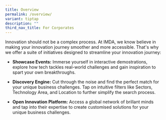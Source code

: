 ```yaml
---
title: Overview
permalink: /overview/
variant: tiptap
description: ""
third_nav_title: For Corporates
---
```

<p>Innovation should not be a complex process. At IMDA, we know believe in
making your innovation journey smoother and more accessible. That's why
we offer a suite of initiatives designed to streamline your innovation
journey:</p>
<ul data-tight="true" class="tight">
<li>
<p><strong>Showcase Events:</strong> Immerse yourself in interactive demostrations,
explore how tech tackles real-world challenges and gain inspiration to
spart your own breakthroughs.</p>
</li>
<li>
<p><strong>Discovery Engine:</strong> Cut through the noise and find the perfect
match for your unique business challenges. Tap on intuitive filters like
Sectors, Technology Area, and Location to further simplify the search process.</p>
</li>
<li>
<p><strong>Open Innovation Platform:</strong> Access a global network of brillant
minds and tap into their expertise to create customised solutions for your
unique business challenges.</p>
</li>
</ul>
<p></p>